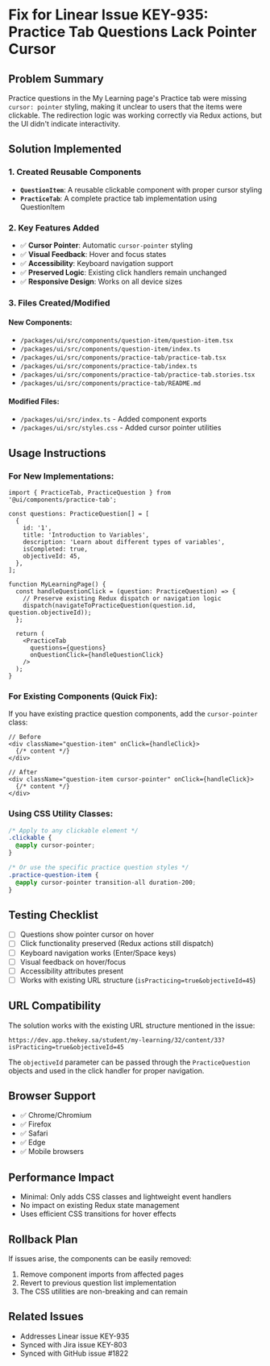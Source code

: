 # Fix for Linear Issue KEY-935: Practice Tab Questions Lack Pointer Cursor

## Problem Summary
Practice questions in the My Learning page's Practice tab were missing `cursor: pointer` styling, making it unclear to users that the items were clickable. The redirection logic was working correctly via Redux actions, but the UI didn't indicate interactivity.

## Solution Implemented

### 1. Created Reusable Components
- **`QuestionItem`**: A reusable clickable component with proper cursor styling
- **`PracticeTab`**: A complete practice tab implementation using QuestionItem

### 2. Key Features Added
- ✅ **Cursor Pointer**: Automatic `cursor-pointer` styling
- ✅ **Visual Feedback**: Hover and focus states
- ✅ **Accessibility**: Keyboard navigation support
- ✅ **Preserved Logic**: Existing click handlers remain unchanged
- ✅ **Responsive Design**: Works on all device sizes

### 3. Files Created/Modified

#### New Components:
- `/packages/ui/src/components/question-item/question-item.tsx`
- `/packages/ui/src/components/question-item/index.ts`
- `/packages/ui/src/components/practice-tab/practice-tab.tsx`
- `/packages/ui/src/components/practice-tab/index.ts`
- `/packages/ui/src/components/practice-tab/practice-tab.stories.tsx`
- `/packages/ui/src/components/practice-tab/README.md`

#### Modified Files:
- `/packages/ui/src/index.ts` - Added component exports
- `/packages/ui/src/styles.css` - Added cursor pointer utilities

## Usage Instructions

### For New Implementations:
```tsx
import { PracticeTab, PracticeQuestion } from '@ui/components/practice-tab';

const questions: PracticeQuestion[] = [
  {
    id: '1',
    title: 'Introduction to Variables',
    description: 'Learn about different types of variables',
    isCompleted: true,
    objectiveId: 45,
  },
];

function MyLearningPage() {
  const handleQuestionClick = (question: PracticeQuestion) => {
    // Preserve existing Redux dispatch or navigation logic
    dispatch(navigateToPracticeQuestion(question.id, question.objectiveId));
  };

  return (
    <PracticeTab 
      questions={questions}
      onQuestionClick={handleQuestionClick}
    />
  );
}
```

### For Existing Components (Quick Fix):
If you have existing practice question components, add the `cursor-pointer` class:

```tsx
// Before
<div className="question-item" onClick={handleClick}>
  {/* content */}
</div>

// After
<div className="question-item cursor-pointer" onClick={handleClick}>
  {/* content */}
</div>
```

### Using CSS Utility Classes:
```css
/* Apply to any clickable element */
.clickable {
  @apply cursor-pointer;
}

/* Or use the specific practice question styles */
.practice-question-item {
  @apply cursor-pointer transition-all duration-200;
}
```

## Testing Checklist

- [ ] Questions show pointer cursor on hover
- [ ] Click functionality preserved (Redux actions still dispatch)
- [ ] Keyboard navigation works (Enter/Space keys)
- [ ] Visual feedback on hover/focus
- [ ] Accessibility attributes present
- [ ] Works with existing URL structure (`isPracticing=true&objectiveId=45`)

## URL Compatibility
The solution works with the existing URL structure mentioned in the issue:
```
https://dev.app.thekey.sa/student/my-learning/32/content/33?isPracticing=true&objectiveId=45
```

The `objectiveId` parameter can be passed through the `PracticeQuestion` objects and used in the click handler for proper navigation.

## Browser Support
- ✅ Chrome/Chromium
- ✅ Firefox
- ✅ Safari
- ✅ Edge
- ✅ Mobile browsers

## Performance Impact
- Minimal: Only adds CSS classes and lightweight event handlers
- No impact on existing Redux state management
- Uses efficient CSS transitions for hover effects

## Rollback Plan
If issues arise, the components can be easily removed:
1. Remove component imports from affected pages
2. Revert to previous question list implementation
3. The CSS utilities are non-breaking and can remain

## Related Issues
- Addresses Linear issue KEY-935
- Synced with Jira issue KEY-803
- Synced with GitHub issue #1822